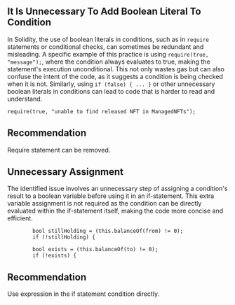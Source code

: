 ## It Is Unnecessary To Add Boolean Literal To Condition

In Solidity, the use of boolean literals in conditions, such as in `require` statements or conditional checks, can sometimes be redundant and misleading. A specific example of this practice is using `require(true, "message");`, where the condition always evaluates to true, making the statement's execution unconditional. This not only wastes gas but can also confuse the intent of the code, as it suggests a condition is being checked when it is not. Similarly, using `if (false) { ... }` or other unnecessary boolean literals in conditions can lead to code that is harder to read and understand.

```solidity
require(true, "unable to find released NFT in ManagedNFTs");
```

## Recommendation
Require statement can be removed.


## Unnecessary Assignment
The identified issue involves an unnecessary step of assigning a condition's result to a boolean variable before using it in an if-statement. This extra variable assignment is not required as the condition can be directly evaluated within the if-statement itself, making the code more concise and efficient.


```solidity
        bool stillHolding = (this.balanceOf(from) != 0);
        if (!stillHolding) {
```
```solidity
        bool exists = (this.balanceOf(to) != 0);
        if (!exists) {
```

## Recommendation
Use expression in the if statement condition directly.
